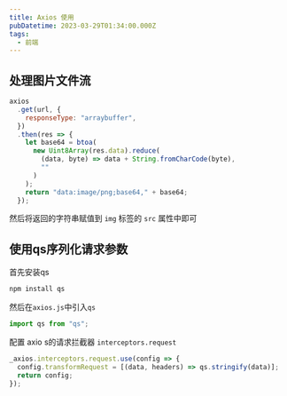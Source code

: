 ```yaml
---
title: Axios 使用
pubDatetime: 2023-03-29T01:34:00.000Z
tags:
  - 前端
---
```


## 处理图片文件流

```js
axios
  .get(url, {
    responseType: "arraybuffer",
  })
  .then(res => {
    let base64 = btoa(
      new Uint8Array(res.data).reduce(
        (data, byte) => data + String.fromCharCode(byte),
        ""
      )
    );
    return "data:image/png;base64," + base64;
  });
```

然后将返回的字符串赋值到 `img` 标签的 `src` 属性中即可

## 使用qs序列化请求参数

首先安装qs

```bash
npm install qs
```

然后在`axios.js`中引入`qs`

```js
import qs from "qs";
```

配置 axio s的请求拦截器 `interceptors.request`

```js
_axios.interceptors.request.use(config => {
  config.transformRequest = [(data, headers) => qs.stringify(data)];
  return config;
});
```
